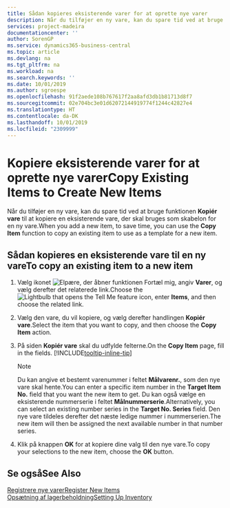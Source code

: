 ```yaml
---
title: Sådan kopieres eksisterende varer for at oprette nye varer
description: Når du tilføjer en ny vare, kan du spare tid ved at bruge funktionen Kopiér vare til at kopiere en eksisterende vare, der skal bruges som skabelon for en ny vare.
services: project-madeira
documentationcenter: ''
author: SorenGP
ms.service: dynamics365-business-central
ms.topic: article
ms.devlang: na
ms.tgt_pltfrm: na
ms.workload: na
ms.search.keywords: ''
ms.date: 10/01/2019
ms.author: sgroespe
ms.openlocfilehash: 91f2aede108b767617f2aa8afd3db1b81713d8f7
ms.sourcegitcommit: 02e704bc3e01d62072144919774f1244c42827e4
ms.translationtype: HT
ms.contentlocale: da-DK
ms.lasthandoff: 10/01/2019
ms.locfileid: "2309999"
---
```

# <a name="copy-existing-items-to-create-new-items"></a><span data-ttu-id="112eb-103">Kopiere eksisterende varer for at oprette nye varer</span><span class="sxs-lookup"><span data-stu-id="112eb-103">Copy Existing Items to Create New Items</span></span>
<span data-ttu-id="112eb-104">Når du tilføjer en ny vare, kan du spare tid ved at bruge funktionen **Kopiér vare** til at kopiere en eksisterende vare, der skal bruges som skabelon for en ny vare.</span><span class="sxs-lookup"><span data-stu-id="112eb-104">When you add a new item, to save time, you can use the **Copy Item** function to copy an existing item to use as a template for a new item.</span></span>  

## <a name="to-copy-an-existing-item-to-a-new-item"></a><span data-ttu-id="112eb-105">Sådan kopieres en eksisterende vare til en ny vare</span><span class="sxs-lookup"><span data-stu-id="112eb-105">To copy an existing item to a new item</span></span>  
1. <span data-ttu-id="112eb-106">Vælg ikonet ![Elpære, der åbner funktionen Fortæl mig](media/ui-search/search_small.png "Fortæl mig, hvad du vil foretage dig"), angiv **Varer**, og vælg derefter det relaterede link.</span><span class="sxs-lookup"><span data-stu-id="112eb-106">Choose the ![Lightbulb that opens the Tell Me feature](media/ui-search/search_small.png "Tell me what you want to do") icon, enter **Items**, and then choose the related link.</span></span>  
2. <span data-ttu-id="112eb-107">Vælg den vare, du vil kopiere, og vælg derefter handlingen **Kopiér vare**.</span><span class="sxs-lookup"><span data-stu-id="112eb-107">Select the item that you want to copy, and then choose the **Copy Item** action.</span></span>  
3. <span data-ttu-id="112eb-108">På siden **Kopiér vare** skal du udfylde felterne.</span><span class="sxs-lookup"><span data-stu-id="112eb-108">On the **Copy Item** page, fill in the fields.</span></span> [!INCLUDE[tooltip-inline-tip](includes/tooltip-inline-tip_md.md)]

    > [!NOTE]  
    > <span data-ttu-id="112eb-109">Du kan angive et bestemt varenummer i feltet **Målvarenr.**, som den nye vare skal hente.</span><span class="sxs-lookup"><span data-stu-id="112eb-109">You can enter a specific item number in the **Target Item No.** field that you want the new item to get.</span></span> <span data-ttu-id="112eb-110">Du kan også vælge en eksisterende nummerserie i feltet **Målnummerserie**.</span><span class="sxs-lookup"><span data-stu-id="112eb-110">Alternatively, you can select an existing number series in the **Target No. Series** field.</span></span> <span data-ttu-id="112eb-111">Den nye vare tildeles derefter det næste ledige nummer i nummerserien.</span><span class="sxs-lookup"><span data-stu-id="112eb-111">The new item will then be assigned the next available number in that number series.</span></span>  

5. <span data-ttu-id="112eb-112">Klik på knappen **OK** for at kopiere dine valg til den nye vare.</span><span class="sxs-lookup"><span data-stu-id="112eb-112">To copy your selections to the new item, choose the **OK** button.</span></span>  

## <a name="see-also"></a><span data-ttu-id="112eb-113">Se også</span><span class="sxs-lookup"><span data-stu-id="112eb-113">See Also</span></span>  
[<span data-ttu-id="112eb-114">Registrere nye varer</span><span class="sxs-lookup"><span data-stu-id="112eb-114">Register New Items</span></span>](inventory-how-register-new-items.md)  
[<span data-ttu-id="112eb-115">Opsætning af lagerbeholdning</span><span class="sxs-lookup"><span data-stu-id="112eb-115">Setting Up Inventory</span></span>](inventory-setup-inventory.md)
